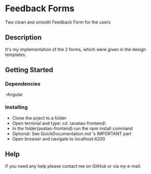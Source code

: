 # Feedback Forms

Two clean and smooth Feedback Form for the users

## Description

It's my implementation of the 2 forms, which were given in the design templates.


## Getting Started

### Dependencies

-Angular

### Installing

* Clone the prject to a folder
* Open terminal and type: cd .\avatao-frontend\
* In the folder(avatao-frontend) run the npm install command
* Optional: See QuickDocumentation.md 's IMPORTANT part
* Open browser and navigate to localhost:4200



## Help

If you need any help please contact me on GitHub or via my e-mail.
